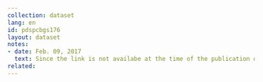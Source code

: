 ```yaml
---
collection: dataset
lang: en
id: pdspcbgs176
layout: dataset
notes: 
- date: Feb. 09, 2017
  text: Since the link is not availabe at the time of the publication of this dataset, the source is obtained from Iran Open Data archive.
related:
---
```

